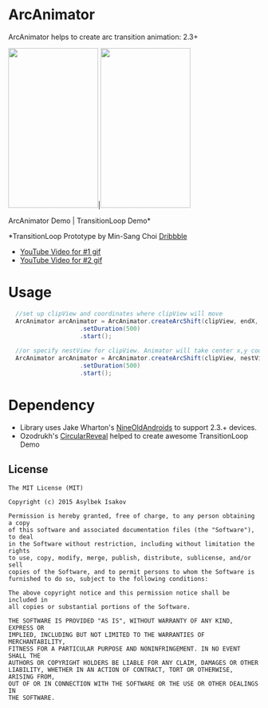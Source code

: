 # ArcAnimator
ArcAnimator helps to create arc transition animation: 2.3+

<img width="180" height="320" src="http://i.imgur.com/DSiQxbg.gif" />|<img width="180" height="320" src="http://i.imgur.com/aLcLrGk.gif" />

ArcAnimator Demo   |   TransitionLoop Demo*

*TransitionLoop Prototype  by Min-Sang Choi <a href="https://dribbble.com/shots/1828095-Chaining-Animation-with-framerjs">Dribbble</a>

- <a href="https://www.youtube.com/watch?v=ePvGyL-_0DA" target="_blank">YouTube Video for #1 gif</a>
- <a href="https://www.youtube.com/watch?v=jMNkmxqG0zQ" target="_blank">YouTube Video for #2 gif</a>

Usage
===
```java
  //set up clipView and coordinates where clipView will move
  ArcAnimator arcAnimator = ArcAnimator.createArcShift(clipView, endX, endY, DEGREE, SIDE)
                    .setDuration(500)
                    .start();
  
  //or specify nestView for clipView. Animator will take center x,y coordinates of nestView
  ArcAnimator arcAnimator = ArcAnimator.createArcShift(clipView, nestView, DEGREE, SIDE)
                    .setDuration(500)
                    .start();
```

Dependency
===
- Library uses Jake Wharton's <a href="https://github.com/JakeWharton/NineOldAndroids/">NineOldAndroids</a> to support 2.3.+ devices.
- Ozodrukh's <a href="https://github.com/ozodrukh/CircularReveal">CircularReveal</a> helped to create awesome TransitionLoop Demo

License
--------

    The MIT License (MIT)

    Copyright (c) 2015 Asylbek Isakov
    
    Permission is hereby granted, free of charge, to any person obtaining a copy
    of this software and associated documentation files (the "Software"), to deal
    in the Software without restriction, including without limitation the rights
    to use, copy, modify, merge, publish, distribute, sublicense, and/or sell
    copies of the Software, and to permit persons to whom the Software is
    furnished to do so, subject to the following conditions:
    
    The above copyright notice and this permission notice shall be included in
    all copies or substantial portions of the Software.
    
    THE SOFTWARE IS PROVIDED "AS IS", WITHOUT WARRANTY OF ANY KIND, EXPRESS OR
    IMPLIED, INCLUDING BUT NOT LIMITED TO THE WARRANTIES OF MERCHANTABILITY,
    FITNESS FOR A PARTICULAR PURPOSE AND NONINFRINGEMENT. IN NO EVENT SHALL THE
    AUTHORS OR COPYRIGHT HOLDERS BE LIABLE FOR ANY CLAIM, DAMAGES OR OTHER
    LIABILITY, WHETHER IN AN ACTION OF CONTRACT, TORT OR OTHERWISE, ARISING FROM,
    OUT OF OR IN CONNECTION WITH THE SOFTWARE OR THE USE OR OTHER DEALINGS IN
    THE SOFTWARE.
